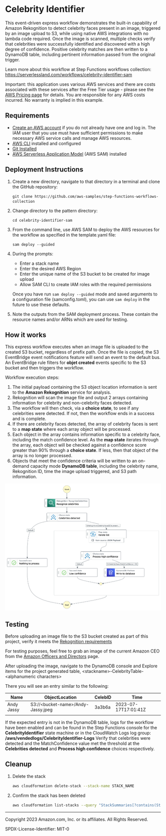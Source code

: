 # Celebrity Identifier

This event-driven express workflow demonstrates the built-in capability of Amazon Rekognition to detect celebrity faces present in an image, triggered by an image upload to S3, while using native AWS integrations with no lambda code required. Once the image is scanned, multiple checks verify that celebrities were successfully identified and discovered with a high degree of confidence. Positive celebrity matches are then written to a DynamoDB table, including pertinent information passed from the original trigger.

Learn more about this workflow at Step Functions workflows collection: https://serverlessland.com/workflows/celebrity-identifier-sam

Important: this application uses various AWS services and there are costs associated with these services after the Free Tier usage - please see the [AWS Pricing page](https://aws.amazon.com/pricing/) for details. You are responsible for any AWS costs incurred. No warranty is implied in this example.

## Requirements

* [Create an AWS account](https://portal.aws.amazon.com/gp/aws/developer/registration/index.html) if you do not already have one and log in. The IAM user that you use must have sufficient permissions to make necessary AWS service calls and manage AWS resources.
* [AWS CLI](https://docs.aws.amazon.com/cli/latest/userguide/install-cliv2.html) installed and configured
* [Git Installed](https://git-scm.com/book/en/v2/Getting-Started-Installing-Git)
* [AWS Serverless Application Model](https://docs.aws.amazon.com/serverless-application-model/latest/developerguide/serverless-sam-cli-install.html) (AWS SAM) installed

## Deployment Instructions

1. Create a new directory, navigate to that directory in a terminal and clone the GitHub repository:
    ``` 
    git clone https://github.com/aws-samples/step-functions-workflows-collection
    ```
1. Change directory to the pattern directory:
    ```
    cd celebrity-identifier-sam
    ```
1. From the command line, use AWS SAM to deploy the AWS resources for the workflow as specified in the template.yaml file:
    ```
    sam deploy --guided
    ```
1. During the prompts:
    * Enter a stack name
    * Enter the desired AWS Region
    * Enter the unique name of the S3 bucket to be created for image upload
    * Allow SAM CLI to create IAM roles with the required permissions

    Once you have run `sam deploy --guided` mode and saved arguments to a configuration file (samconfig.toml), you can use `sam deploy` in the future to use these defaults.

1. Note the outputs from the SAM deployment process. These contain the resource names and/or ARNs which are used for testing.

## How it works

This express workflow executes when an image file is uploaded to the created S3 bucket, regardless of prefix path. Once the file is copied, the S3 EventBridge event notifications feature will send an event to the default bus. An EventBridge rule filters for **objet created** events specific to the S3 bucket and then triggers the workflow.

Workflow execution steps:

1. The initial payload containing the S3 object location information is sent to the **Amazon Rekognition** service for analysis.
1. Rekognition will scan the image file and output 2 arrays containing information for celebrity and non-celebrity faces detected.
1. The workflow will then check, via a **choice state**, to see if any celebrities were detected. If not, then the workflow ends in a success and is complete.
1. If there are celebrity faces detected, the array of celebrity faces is sent to a **map state** where each array object will be processed.
1. Each object in the array contains information specific to a celebrity face, including the match confidence level. As the **map state** iterates through the array, each object will be checked against a confidence score greater than 90% through a **choice state**. If less, then that object of the array is no longer processed.
1. Objects that meet the confidence criteria will be written to an on-demand capacity mode **DynamoDB table**, including the celebrity name, Rekognition ID, time the image upload triggered, and S3 path information.


![image](./resources/statemachine.png)

## Testing

Before uploading an image file to the S3 bucket created as part of this project, verify it meets the [Rekognition requirements](https://docs.aws.amazon.com/rekognition/latest/dg/limits.html)

For testing purposes, feel free to grab an image of the current Amazon CEO from the [Amazon Officers and Directors](https://ir.aboutamazon.com/officers-and-directors/default.aspx) page.

After uploading the image, navigate to the DynamoDB console and Explore items for the project generated table, \<stackname\>-CelebrityTable-\<alphanumeric characters\>

There you will see an entry similar to the following:

| Name       | ObjectLocation                     | CelebID | Time                 |
|------------|------------------------------------|---------|----------------------|
| Andy Jassy | S3://\<bucket-name\>/Andy-Jassy.jpeg | 3a3b6a  | 2023-07-17T17:01:41Z |
|            |                                    |         |                      |

If the expected entry is not in the DynamoDB table, logs for the workflow have been enabled and can be found in the Step Functions console for the **CelebrityIdentifier** state machine or in the CloudWatch Logs log group: **/aws/vendedlogs/CelebrityIdentifier-Logs**
Verify that celebrities were detected and the MatchConfidence value met the threshold at the **Celebrities detected** and **Process high confidence** choices respectively.

## Cleanup
 
1. Delete the stack
    ```bash
    aws cloudformation delete-stack --stack-name STACK_NAME
    ```
1. Confirm the stack has been deleted
    ```bash
    aws cloudformation list-stacks --query "StackSummaries[?contains(StackName,'STACK_NAME')].StackStatus"
    ```
----
Copyright 2023 Amazon.com, Inc. or its affiliates. All Rights Reserved.

SPDX-License-Identifier: MIT-0
